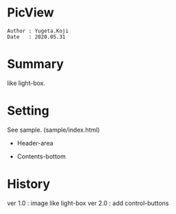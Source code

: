 PicView
==
```
Author : Yugeta.Koji
Date   : 2020.05.31
```

# Summary
 like light-box.

# Setting
  See sample. (sample/index.html)

  - Header-area
  <script src="../src/picview.js"></script>

  - Contents-bottom
  <script>
    new $$picview({
      // 拡大表示させるimage(element)の、selectors
      target : ".img-lists img",

      // 拡大表示しうる画像にマウスオーバーすると、少し浮き上がるアニメーションをさせる
      mouseover_action : true,

      // 画面に対しての表示領域 (0.0 ~ 1.0)
      window_limit_weight : 0.95,

      // 対象イメージの順番（配列）で表示する画像を入れ替えることが可能。
      // （data-picview-src="ファイルパス"属性で、タグに直接書き込む事も可能）
      swap_images : ["001_view.jpg","","003_view.jpg"],

      // 追加要素の指定
      add_elements : [
        {
          "html" : ""
        }
      ]
    });
  </script>


# History
ver 1.0 : image like light-box
ver 2.0 : add control-buttons